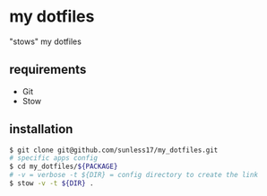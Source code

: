 # my dotfiles
"stows" my dotfiles
## requirements
- Git
- Stow
## installation
```bash
$ git clone git@github.com/sunless17/my_dotfiles.git
# specific apps config
$ cd my_dotfiles/${PACKAGE}
# -v = verbose -t ${DIR} = config directory to create the link
$ stow -v -t ${DIR} .
```
